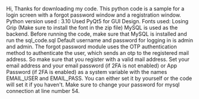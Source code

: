 Hi,
Thanks for downloading my code.
This python code is a sample for a login screen with a forgot password window and a registration window. 
Python version used : 3.10
Used PyQt5 for GUI Design.
Fonts used: Losing Grip (Make sure to install the font in the zip file)
MySQL is used as the backend.
Before running the code, make sure that MySQL is installed and run the sql_code.sql
Default username and password for logging in is admin and admin.
The forgot password module uses the OTP authentication method to authenticate the user, which sends an otp to the registered mail address.
So make sure that you register with a valid mail address.
Set your email address and your email password (if 2FA is not enabled) or App Password (if 2FA is enabled) as a system variable with the names EMAIL_USER and EMAIL_PASS.
You can either set it by yourself or the code will set it if you haven't.
Make sure to change your password for mysql connection at line number 54.
